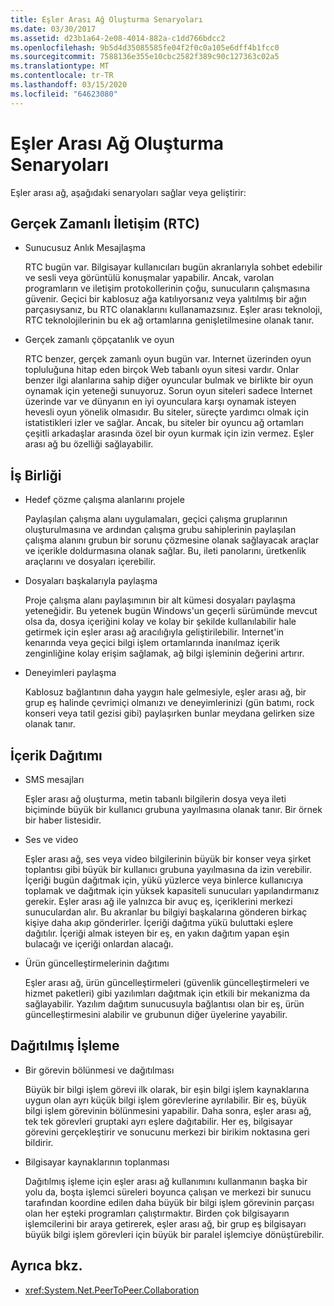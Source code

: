```yaml
---
title: Eşler Arası Ağ Oluşturma Senaryoları
ms.date: 03/30/2017
ms.assetid: d23b1a64-2e08-4014-882a-c1dd766bdcc2
ms.openlocfilehash: 9b5d4d35085585fe04f2f0c0a105e6dff4b1fcc0
ms.sourcegitcommit: 7588136e355e10cbc2582f389c90c127363c02a5
ms.translationtype: MT
ms.contentlocale: tr-TR
ms.lasthandoff: 03/15/2020
ms.locfileid: "64623080"
---
```

# <a name="peer-to-peer-networking-scenarios"></a>Eşler Arası Ağ Oluşturma Senaryoları

Eşler arası ağ, aşağıdaki senaryoları sağlar veya geliştirir:

## <a name="real-time-communications-rtc"></a>Gerçek Zamanlı İletişim (RTC)

- Sunucusuz Anlık Mesajlaşma

  RTC bugün var. Bilgisayar kullanıcıları bugün akranlarıyla sohbet edebilir ve sesli veya görüntülü konuşmalar yapabilir. Ancak, varolan programların ve iletişim protokollerinin çoğu, sunucuların çalışmasına güvenir. Geçici bir kablosuz ağa katılıyorsanız veya yalıtılmış bir ağın parçasıysanız, bu RTC olanaklarını kullanamazsınız. Eşler arası teknoloji, RTC teknolojilerinin bu ek ağ ortamlarına genişletilmesine olanak tanır.

- Gerçek zamanlı çöpçatanlık ve oyun

  RTC benzer, gerçek zamanlı oyun bugün var. Internet üzerinden oyun topluluğuna hitap eden birçok Web tabanlı oyun sitesi vardır. Onlar benzer ilgi alanlarına sahip diğer oyuncular bulmak ve birlikte bir oyun oynamak için yeteneği sunuyoruz. Sorun oyun siteleri sadece Internet üzerinde var ve dünyanın en iyi oyunculara karşı oynamak isteyen hevesli oyun yönelik olmasıdır. Bu siteler, süreçte yardımcı olmak için istatistikleri izler ve sağlar. Ancak, bu siteler bir oyuncu ağ ortamları çeşitli arkadaşlar arasında özel bir oyun kurmak için izin vermez. Eşler arası ağ bu özelliği sağlayabilir.

## <a name="collaboration"></a>İş Birliği

- Hedef çözme çalışma alanlarını projele

  Paylaşılan çalışma alanı uygulamaları, geçici çalışma gruplarının oluşturulmasına ve ardından çalışma grubu sahiplerinin paylaşılan çalışma alanını grubun bir sorunu çözmesine olanak sağlayacak araçlar ve içerikle doldurmasına olanak sağlar. Bu, ileti panolarını, üretkenlik araçlarını ve dosyaları içerebilir.

- Dosyaları başkalarıyla paylaşma

  Proje çalışma alanı paylaşımının bir alt kümesi dosyaları paylaşma yeteneğidir. Bu yetenek bugün Windows'un geçerli sürümünde mevcut olsa da, dosya içeriğini kolay ve kolay bir şekilde kullanılabilir hale getirmek için eşler arası ağ aracılığıyla geliştirilebilir. Internet'in kenarında veya geçici bilgi işlem ortamlarında inanılmaz içerik zenginliğine kolay erişim sağlamak, ağ bilgi işleminin değerini artırır.

- Deneyimleri paylaşma

  Kablosuz bağlantının daha yaygın hale gelmesiyle, eşler arası ağ, bir grup eş halinde çevrimiçi olmanızı ve deneyimlerinizi (gün batımı, rock konseri veya tatil gezisi gibi) paylaşırken bunlar meydana gelirken size olanak tanır.

## <a name="content-distribution"></a>İçerik Dağıtımı

- SMS mesajları

  Eşler arası ağ oluşturma, metin tabanlı bilgilerin dosya veya ileti biçiminde büyük bir kullanıcı grubuna yayılmasına olanak tanır. Bir örnek bir haber listesidir.

- Ses ve video

  Eşler arası ağ, ses veya video bilgilerinin büyük bir konser veya şirket toplantısı gibi büyük bir kullanıcı grubuna yayılmasına da izin verebilir. İçeriği bugün dağıtmak için, yükü yüzlerce veya binlerce kullanıcıya toplamak ve dağıtmak için yüksek kapasiteli sunucuları yapılandırmanız gerekir. Eşler arası ağ ile yalnızca bir avuç eş, içeriklerini merkezi sunuculardan alır. Bu akranlar bu bilgiyi başkalarına gönderen birkaç kişiye daha akıp gönderirler. İçeriği dağıtma yükü buluttaki eşlere dağıtılır. İçeriği almak isteyen bir eş, en yakın dağıtım yapan eşin bulacağı ve içeriği onlardan alacağı.

- Ürün güncelleştirmelerinin dağıtımı

  Eşler arası ağ, ürün güncelleştirmeleri (güvenlik güncelleştirmeleri ve hizmet paketleri) gibi yazılımları dağıtmak için etkili bir mekanizma da sağlayabilir. Yazılım dağıtım sunucusuyla bağlantısı olan bir eş, ürün güncelleştirmesini alabilir ve grubunun diğer üyelerine yayabilir.

## <a name="distributed-processing"></a>Dağıtılmış İşleme

- Bir görevin bölünmesi ve dağıtılması

  Büyük bir bilgi işlem görevi ilk olarak, bir eşin bilgi işlem kaynaklarına uygun olan ayrı küçük bilgi işlem görevlerine ayrılabilir. Bir eş, büyük bilgi işlem görevinin bölünmesini yapabilir. Daha sonra, eşler arası ağ, tek tek görevleri gruptaki ayrı eşlere dağıtabilir. Her eş, bilgisayar görevini gerçekleştirir ve sonucunu merkezi bir birikim noktasına geri bildirir.

- Bilgisayar kaynaklarının toplanması

  Dağıtılmış işleme için eşler arası ağ kullanımını kullanmanın başka bir yolu da, boşta işlemci süreleri boyunca çalışan ve merkezi bir sunucu tarafından koordine edilen daha büyük bir bilgi işlem görevinin parçası olan her eşteki programları çalıştırmaktır. Birden çok bilgisayarın işlemcilerini bir araya getirerek, eşler arası ağ, bir grup eş bilgisayarı büyük bilgi işlem görevleri için büyük bir paralel işlemciye dönüştürebilir.

## <a name="see-also"></a>Ayrıca bkz.

- <xref:System.Net.PeerToPeer.Collaboration>
